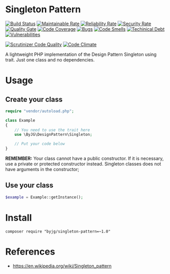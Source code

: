 # Singleton Pattern

[![Build Status](https://travis-ci.org/byjg/SingletonPatternPHP.svg?branch=master)](https://travis-ci.org/byjg/SingletonPatternPHP)
[![Maintainable Rate](https://sonarcloud.io/api/project_badges/measure?project=SingletonPatternPHP&metric=sqale_rating)](https://sonarcloud.io/dashboard?id=SingletonPatternPHP)
[![Reliability Rate](https://sonarcloud.io/api/project_badges/measure?project=SingletonPatternPHP&metric=reliability_rating)](https://sonarcloud.io/dashboard?id=SingletonPatternPHP)
[![Security Rate](https://sonarcloud.io/api/project_badges/measure?project=SingletonPatternPHP&metric=security_rating)](https://sonarcloud.io/dashboard?id=SingletonPatternPHP)
[![Quality Gate](https://sonarcloud.io/api/project_badges/measure?project=SingletonPatternPHP&metric=alert_status)](https://sonarcloud.io/dashboard?id=SingletonPatternPHP)
[![Code Coverage](https://sonarcloud.io/api/project_badges/measure?project=SingletonPatternPHP&metric=coverage)](https://sonarcloud.io/dashboard?id=SingletonPatternPHP)
[![Bugs](https://sonarcloud.io/api/project_badges/measure?project=SingletonPatternPHP&metric=bugs)](https://sonarcloud.io/dashboard?id=SingletonPatternPHP)
[![Code Smells](https://sonarcloud.io/api/project_badges/measure?project=SingletonPatternPHP&metric=code_smells)](https://sonarcloud.io/dashboard?id=SingletonPatternPHP)
[![Techinical Debt](https://sonarcloud.io/api/project_badges/measure?project=SingletonPatternPHP&metric=sqale_index)](https://sonarcloud.io/dashboard?id=SingletonPatternPHP)
[![Vulnerabilities](https://sonarcloud.io/api/project_badges/measure?project=SingletonPatternPHP&metric=vulnerabilities)](https://sonarcloud.io/dashboard?id=SingletonPatternPHP)

[![Scrutinizer Code Quality](https://scrutinizer-ci.com/g/byjg/SingletonPatternPHP/badges/quality-score.png?b=master)](https://scrutinizer-ci.com/g/byjg/SingletonPatternPHP/?branch=master)
[![Code Climate](https://codeclimate.com/github/byjg/SingletonPatternPHP/badges/gpa.svg)](https://codeclimate.com/github/byjg/SingletonPatternPHP)


A lightweight PHP implementation of the Design Pattern Singleton using trait.
Just one class and no dependencies. 

# Usage

## Create your class

```php
require "vendor/autoload.php";

class Example
{
    // You need to use the trait here
    use \ByJG\DesignPattern\Singleton;

    // Put your code below
}
```

**REMEMBER:** Your class cannot have a public constructor. If it is necessary, use a private or protected constructor instead. 
Singleton classes does not have arguments in the constructor;


## Use your class

```php
$example = Example::getInstance();
```

# Install

```
composer require "byjg/singleton-pattern=~1.0"
```

# References

* https://en.wikipedia.org/wiki/Singleton_pattern


